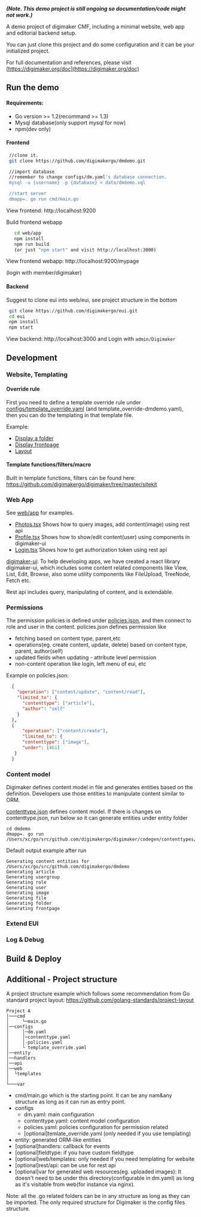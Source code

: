 
***(Note. This demo project is still ongoing so documentation/code might not work.)***

A demo project of digimaker CMF, including a minimal website, web app and editorial backend setup.

You can just clone this project and do some configuration and it can be your initialized project.

For full documentation and references, please visit [https://digimaker.org/doc](https://digimaker.org/doc)

Run the demo
-------

#### Requirements:
- Go version >= 1.2(recommand >= 1.3)
- Mysql database(only support mysql for now)
- npm(dev only)

#### Frontend
```sh
 //clone it.
 git clone https://github.com/digimakergo/dmdemo.git

 //import database
 //remember to change configs/dm.yaml's database connection.
 mysql -u {username} -p {database} < data/dmdemo.sql

 //start server
 dmapp=. go run cmd/main.go
```
  View frontend: http://localhost:9200

Build frontend webapp

```sh
   cd web/app
   npm install
   npm run build
   (or just "npm start" and visit http://localhost:3000)
```
  View frontend webapp: http://localhost:9200/mypage

  (login with member/digimaker)


 #### Backend
  Suggest to clone eui into web/eui, see project structure in the bottom
  ```sh
   git clone https://github.com/digimakergo/eui.git
   cd eui
   npm install
   npm start
   ```
View backend: http://localhost:3000 and Login with `admin/Digimaker`


Development
-------

### Website, Templating

#### Override rule

First you need to define a template override rule under [configs/template_override.yaml](https://github.com/digimakergo/dmdemo/blob/master/configs/template_override.yaml) (and template_override-dmdemo.yaml), then you can do the templating in that template file.  

Example:
- [Display a folder](https://github.com/digimakergo/dmdemo/tree/master/web/templates/demo/folder/full.html)
- [Display frontpage](https://github.com/digimakergo/dmdemo/tree/master/web/templates/demo/folder/frontpage.html)
- [Layout](https://github.com/digimakergo/dmdemo/tree/master/web/templates/demo/base.html)


#### Template functions/filters/macro
Built in template functions, filters can be found here: https://github.com/digimakergo/digimaker/tree/master/sitekit


### Web App
See [web/app](web/app) for examples.

- [Photos.tsx](web/app/src/Photos.tsx) Shows how to query images, add content(image) using rest api
- [Profile.tsx](web/app/src/Profile.tsx) Shows how to show/edit content(user) using components in digimaker-ui
- [Login.tsx](web/app/src/Login.tsx) Shows how to get authorization token using rest api

[digimaker-ui](https://www.npmjs.com/package/digimaker-ui): To help developing apps, we have created a react library digimaker-ui, which includes some content related components like View, List, Edit, Browse, also some utility components like FileUpload, TreeNode, Fetch etc.

Rest api includes query, manipulating of content, and is extendable.

### Permissions
The permission policies is defined under [policies.json](configs/policies.json), and then connect to role and user in the content. policies.json defines permission like
 - fetching  based on content type, parent,etc
 - operations(eg. create content, update, delete) based on content type, parent, author(self)
 - updated fields when updating - attribute level permission
 - non-content operation like login, left menu of eui, etc

Example on policies.json:
```json
  {
    "operation": ["content/update", "content/read"],
    "limited_to": {
      "contenttype": ["article"],
      "author": "self"
    }
  },
  {
      "operation": ["content/create"],
      "limited_to": {
      "contenttype": ["image"],
      "under": [461]
   }
  }
```

### Content model
Digimaker defines content model in file and generates entities based on the definition. Developers use those entities to manipulate content similar to ORM.

[contenttype.json](configs/contenttype.json) defines content model. If there is changes on contenttype.json, run below so it can generate entities under entity folder

```
cd dmdemo
dmapp=. go run /Users/xc/go/src/github.com/digimakergo/digimaker/codegen/contenttypes/gen.go
```

Default output example after run

```
Generating content entities for /Users/xc/go/src/github.com/digimakergo/dmdemo
Generating article
Generating usergroup
Generating role
Generating user
Generating image
Generating file
Generating folder
Generating frontpage
```


### Extend EUI

### Log & Debug


Build & Deploy
----------

Additional - Project structure
-------

A project structure example which follows some recommendation from Go standard project layout: https://github.com/golang-standards/project-layout

```
Project A
│───cmd
│     └─main.go
│──configs    
│     │─dm.yaml
│     │─contenttype.yaml
│     │-policies.yaml
│     └ template_override.yaml
│──entity
│──handlers
│──api
│──web
│  └templates
│
└───var
```

- cmd/main.go which is the starting point. It can be any nam&any structure as long as it can run as entry point.
- configs
   - dm.yaml: main configuration
   - contenttype.yaml: content model configuration
   - policies.yaml: policies configuration for permission related
   - [optional]temlate_override.yaml (only needed if you use templating)
- entity: generated ORM-like entities
- [optional]handlers: callback for events
- [optional]fieldtype: if you have custom fieldtype
- [optional]web/templates: only needed if you need templating for website
- [optional]rest/api: can be use for rest api
- [optional]var for generated web resources(eg. uploaded images): It doesn't need to be under this directory(configurable in dm.yaml) as long as it's visitable from web(for instance via nginx).

Note: all the .go related folders can be in any structure as long as they can be imported. The only required structure for Digimaker is the config files structure.
